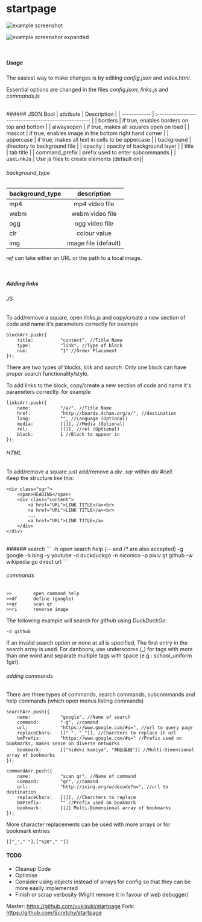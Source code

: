 startpage
====

![example screenshot](http://i.imgur.com/Rof7csF.png)

![example screenshot expanded](http://i.imgur.com/1xlJZfh.png)


<br>

##### Usage
The easiest way to make changes is by editing _config.json_ and _index.html_.


Essential options are changed in the files _config.json_, _links.js_ and _commands.js_

<br>
###### JSON Bool
| attribute    | Description                                        |
| ------------ | :--------------------------------------------------: |
| borders      | if true, enables borders on top and bottom                    |
| alwaysopen   | if true, makes all squares open on load                       |
| mascot       | if true, enables image in the bottom right hand corner        |
| uppercase    | if true, makes all text in cells to be uppercase              |
| background   | directory to background file                         |
| opacity      | opacity of background layer |
| title        | tab title |
| command_prefix | prefix used to enter subcommands |
| useLinkJs     | Use js files to create elements (default on)|


###### background_type 
| background_type | description |
|--------------| :-------------------------------:|
| mp4 | mp4 video file |
| webm | webm video file |
| ogg | ogg video file |
| clr | colour value |
| img | image file (default)|


_ref_ can take either an URL or the path to a local image.

<br>


##### Adding links

###### JS
To add/remove a square, open _links.js_ and copy/create a new section of code and name it's parameters correctly
for example
```
blockArr.push({
	title:			"content", //Title Name
	type:			"link", //Type of block
	num:			"1" //Order Placement
});
```

There are two types of blocks, _link_ and _search_.
Only one block can have proper search functionality/style.

To add links to the block, copy/create a new section of code and name it's parameters correctly.
for example
```
linksArr.push({
	name:			"/a/", //Title Name
	href:			"http://boards.4chan.org/a/", //destination
    lang:			"", //Language (Optional)
	media:			[[]], //Media (Optional)
	rel:			[[]], //rel (Optional)
	block:			1 //Block to appear in
});
```

###### HTML
To add/remove a square just add/remove a _div .sqr_ within _div #cell_.<br>
Keep the structure like this:
```
<div class="sqr">
    <span>HEADING</span>
    <div class="content">
        <a href="URL">LINK TITLE</a><br>
        <a href="URL">LINK TITLE</a><br>
        ...
        <a href="URL">LINK TITLE</a>
    </div>
</div>
```

<br>
###### search
```
-h      open search help (-- and /? are also accepted)
-g      google
-b      bing
-y      youtube
-d      duckduckgo
-n      niconico
-p      pixiv
gt      github
-w      wikipedia
go      direct url
```

###### commands
```
>>        open command help
>>df      define (google)
>>qr      scan qr
>>ri      reverse image
```


The following example will search for _github_ using _DuckDuckGo_:
```
-d github
```
If an invalid search option or none at all is specified, The first entry in the search array is used.
For danbooru, use underscores (_) for tags with more than one word and separate multiple tags with space (e.g.: school_uniform 1girl).

###### adding commands

There are three types of commands, search commands, subcommands and help commands (which open menus listing commands)
```
searchArr.push({
	name:			"google", //Name of search
	command:		"-g", //comand
	url: 			"https://www.google.com/#q=", //url to query page
	replaceChars: 	[[" ", "_"]], //Charcters to replace in url
	bmPrefix:		"https://www.google.com/#q=" //Prefix used on bookmarks, makes sence on diverse networks
	bookmark:		[["hideki kamiya", "神谷英樹"]] //Multi-Dimensional array of bookmarks
});
```

```
commandArr.push({
	name:			"scan qr", //Name of command
	command:		"qr", //comand
	url: 			"http://zxing.org/w/decode?u=", //url to destination
	replaceChars: 	[[]], //Charcters to replace
	bmPrefix:		"" //Prefix used on bookmark
	bookmark:		[[]] Multi-Dimensional array of bookmarks
});
```

More character replacements can be used with more arrays or for bookmark entries
```
[["_"," "],["%20"," "]]
```

#### TODO

* Cleanup Code
* Optimise
* Consider using objects instead of arrays for config so that they can be more easily implemented
* Finish or scrap verbosity (Might remove it in favour of web debugger)

Master: https://github.com/yukisuki/startpage
Fork: https://github.com/Scrxtchy/startpage